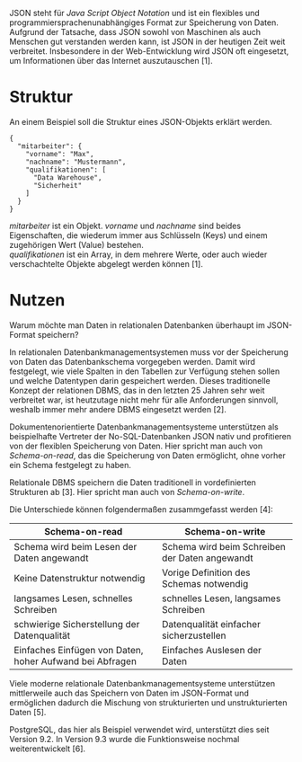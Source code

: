 JSON steht für *Java Script Object Notation* und ist ein flexibles und programmiersprachenunabhängiges Format zur Speicherung von Daten. Aufgrund der Tatsache, dass JSON sowohl von Maschinen als auch Menschen gut verstanden werden kann, ist JSON in der heutigen Zeit weit verbreitet. Insbesondere in der Web-Entwicklung wird JSON oft eingesetzt, um Informationen über das Internet auszutauschen [1].

# Struktur
An einem Beispiel soll die Struktur eines JSON-Objekts erklärt werden.
```
{
  "mitarbeiter": {
    "vorname": "Max",
    "nachname": "Mustermann",
    "qualifikationen": [
      "Data Warehouse",
      "Sicherheit"
    ]
  }
}
```
*mitarbeiter* ist ein Objekt. *vorname* und *nachname* sind beides Eigenschaften, die wiederum immer aus Schlüsseln (Keys) und einem zugehörigen  Wert (Value) bestehen. <br>
*qualifikationen* ist ein Array, in dem mehrere Werte, oder auch wieder verschachtelte Objekte abgelegt werden können [1].


# Nutzen
Warum möchte man Daten in relationalen Datenbanken überhaupt im JSON-Format speichern?

In relationalen Datenbankmanagementsystemen muss vor der Speicherung von Daten das Datenbankschema vorgegeben werden. Damit wird festgelegt, wie viele Spalten in den Tabellen zur Verfügung stehen sollen und welche Datentypen darin gespeichert werden.
Dieses traditionelle Konzept der relationen DBMS, das in den letzten 25 Jahren sehr weit verbreitet war, ist heutzutage nicht mehr für alle Anforderungen sinnvoll, weshalb immer mehr andere DBMS eingesetzt werden [2].

Dokumentenorientierte Datenbankmanagementsysteme unterstützen als beispielhafte Vertreter der No-SQL-Datenbanken JSON nativ und profitieren von der flexiblen Speicherung von Daten. Hier spricht man auch von *Schema-on-read*, das die Speicherung von Daten ermöglicht, ohne vorher ein Schema festgelegt zu haben. 

Relationale DBMS speichern die Daten traditionell in vordefinierten Strukturen ab [3]. Hier spricht man auch von *Schema-on-write*.

Die Unterschiede können folgendermaßen zusammgefasst werden [4]:

| Schema-on-read                                           | Schema-on-write                                |
| -------------------------------------------------------- | ---------------------------------------------- |
| Schema wird beim Lesen der Daten angewandt               | Schema wird beim Schreiben der Daten angewandt |
| Keine Datenstruktur notwendig                            | Vorige Definition des Schemas notwendig        |
| langsames Lesen, schnelles Schreiben                     | schnelles Lesen, langsames Schreiben           |
| schwierige Sicherstellung der Datenqualität              | Datenqualität einfacher sicherzustellen        |
| Einfaches Einfügen von Daten, hoher Aufwand bei Abfragen | Einfaches Auslesen der Daten                   |


Viele moderne relationale Datenbankmanagementsysteme unterstützen mittlerweile auch das Speichern von Daten im JSON-Format und ermöglichen dadurch die Mischung von strukturierten und unstrukturierten Daten [5].

PostgreSQL, das hier als Beispiel verwendet wird, unterstützt dies seit Version 9.2. In Version 9.3 wurde die Funktionsweise nochmal weiterentwickelt [6].